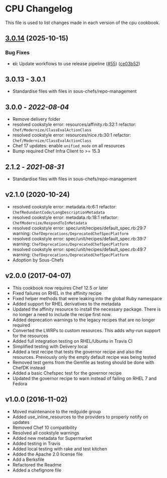 # CPU Changelog

This file is used to list changes made in each version of the cpu cookbook.

## [3.0.14](https://github.com/sous-chefs/cpu/compare/3.0.13...v3.0.14) (2025-10-15)


### Bug Fixes

* **ci:** Update workflows to use release pipeline ([#55](https://github.com/sous-chefs/cpu/issues/55)) ([ce03b52](https://github.com/sous-chefs/cpu/commit/ce03b52dfbf71ece57157705475aea83baedb8c7))

## 3.0.13 - 3.0.1

* Standardise files with files in sous-chefs/repo-management

## 3.0.0 - *2022-08-04*

* Remove delivery folder
* resolved cookstyle error: resources/affinity.rb:32:1 refactor: `Chef/Modernize/ClassEvalActionClass`
* resolved cookstyle error: resources/nice.rb:30:1 refactor: `Chef/Modernize/ClassEvalActionClass`
* Chef 17 updates: enable `unified_mode` on all resources
* Bump required Chef Infra Client to >= 15.3

## 2.1.2 - *2021-08-31*

* Standardise files with files in sous-chefs/repo-management

## v2.1.0 (2020-10-24)

* resolved cookstyle error: metadata.rb:6:1 refactor: `ChefRedundantCode/LongDescriptionMetadata`
* resolved cookstyle error: metadata.rb:18:1 refactor: `ChefModernize/RespondToInMetadata`
* resolved cookstyle error: spec/unit/recipes/default_spec.rb:29:7 warning: `ChefDeprecations/DeprecatedChefSpecPlatform`
* resolved cookstyle error: spec/unit/recipes/default_spec.rb:39:7 warning: `ChefDeprecations/DeprecatedChefSpecPlatform`
* resolved cookstyle error: spec/unit/recipes/default_spec.rb:49:7 warning: `ChefDeprecations/DeprecatedChefSpecPlatform`
* Adoption by Sous-Chefs

## v2.0.0 (2017-04-07)

* This cookbook now requires Chef 12.5 or later
* Fixed failures on RHEL in the affinity recipe
* Fixed helper methods that were leaking into the global Ruby namespace
* Added support for RHEL derivatives to the metadata
* Updated the affinity resource to install the necessary package. There is no longer a need to include the recipe first now.
* Added deprecation warnings to the legacy recipes that are no longer required
* Converted the LWRPs to custom resources. This adds why-run support for the resources
* Added full integration testing on RHEL/Ubuntu in Travis CI
* Simplified testing with Delivery local
* Added a test recipe that tests the governor recipe and also the resources. Previously only the empty default recipe was being tested
* Removed test gems from the Gemfile as testing should be done with ChefDK instead
* Added a basic Chefspec test for the governor recipe
* Updated the governor recipe to warn instead of failing on RHEL 7 and Fedora

## v1.0.0 (2016-11-02)

* Moved maintenance to the redguide group
* Added use_inline_resources to the providers to properly notify on updates
* Removed Chef 10 compatibility
* Resolved all cookstyle warnings
* Added new metadata for Supermarket
* Added testing in Travis
* Added local testing with rake and test kitchen
* Added the Apache 2.0 license file
* Add a Berksfile
* Refactored the Readme
* Added a chefignore file
